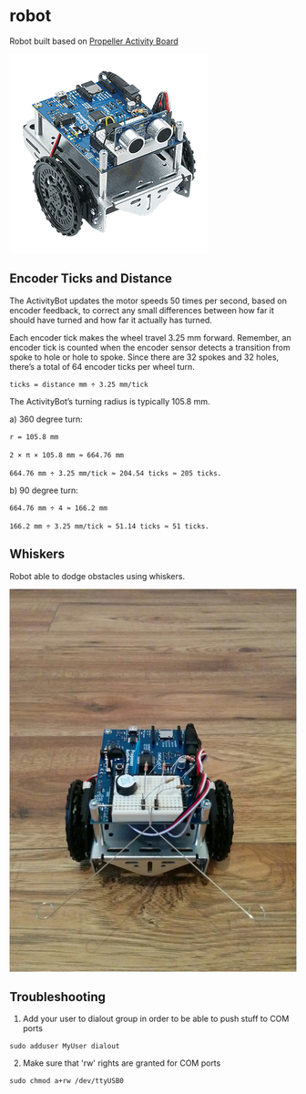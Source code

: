 # robot

Robot built based on [Propeller Activity Board](http://learn.parallax.com/activitybot)

![alt tag](https://github.com/m-wrona/robot/blob/master/img/32500_ActivityBot02.png)

## Encoder Ticks and Distance

The ActivityBot updates the motor speeds 50 times per second, based on encoder feedback, to correct any small differences between how far it should have turned and how far it actually has turned.

Each encoder tick makes the wheel travel 3.25 mm forward. Remember, an encoder tick is counted when the encoder sensor detects a transition from spoke to hole or hole to spoke.  Since there are 32 spokes and 32 holes, there’s a total of 64 encoder ticks per wheel turn.

```
ticks = distance mm ÷ 3.25 mm/tick
```

The ActivityBot’s turning radius is typically 105.8 mm.

a) 360 degree turn:

```
r = 105.8 mm

2 × π × 105.8 mm ≈ 664.76 mm

664.76 mm ÷ 3.25 mm/tick ≈ 204.54 ticks ≈ 205 ticks.
```

b) 90 degree turn:

```
664.76 mm ÷ 4 ≈ 166.2 mm

166.2 mm ÷ 3.25 mm/tick ≈ 51.14 ticks ≈ 51 ticks.
```

## Whiskers

Robot able to dodge obstacles using whiskers.

![alt tag](https://github.com/m-wrona/robot/blob/master/img/assembly/IMG_20151220_080047.jpg)

## Troubleshooting

1) Add your user to dialout group in order to be able to push stuff to COM ports

```
sudo adduser MyUser dialout
```

2) Make sure that 'rw' rights are granted for COM ports

```
sudo chmod a+rw /dev/ttyUSB0
```
